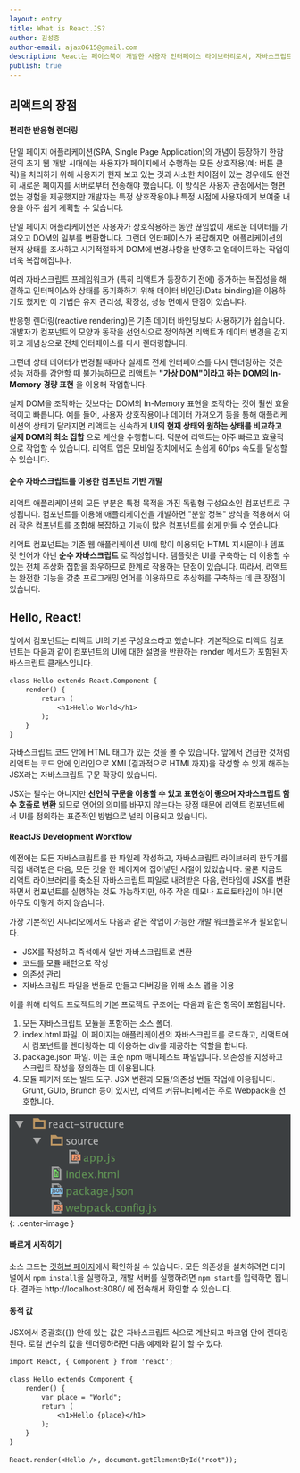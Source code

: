 ```yaml
---
layout: entry
title: What is React.JS?
author: 김성중
author-email: ajax0615@gmail.com
description: React는 페이스북이 개발한 사용자 인터페이스 라이브러리로서, 자바스크립트와 (필요에 따라) XML을 이용해 조합형 UI를 구축할 수 있는 기능을 제공합니다.
publish: true
---
```


## 리액트의 장점

#### 편리한 반응형 렌더링
단일 페이지 애플리케이션(SPA, Single Page Application)의 개념이 등장하기 한참 전의 초기 웹 개발 시대에는 사용자가 페이지에서 수행하는 모든 상호작용(예: 버튼 클릭)을 처리하기 위해 사용자가 현재 보고 있는 것과 사소한 차이점이 있는 경우에도 완전히 새로운 페이지를 서버로부터 전송해야 했습니다. 이 방식은 사용자 관점에서는 형편없는 경험을 제공했지만 개발자는 특정 상호작용이나 특정 시점에 사용자에게 보여줄 내용을 아주 쉽게 계획할 수 있습니다.

단일 페이지 애플리케이션은 사용자가 상호작용하는 동안 끊임없이 새로운 데이터를 가져오고 DOM의 일부를 변환합니다. 그런데 인터페이스가 복잡해지면 애플리케이션의 현재 상태를 조사하고 시기적절하게 DOM에 변경사항을 반영하고 업데이트하는 작업이 더욱 복잡해집니다.

여러 자바스크립트 프레임워크가 (특히 리액트가 등장하기 전에) 증가하는 복잡성을 해결하고 인터페이스와 상태를 동기화하기 위해 데이터 바인딩(Data binding)을 이용하기도 했지만 이 기법은 유지 관리성, 확장성, 성능 면에서 단점이 있습니다.

반응형 렌더링(reactive rendering)은 기존 데이터 바인딩보다 사용하기가 쉽습니다. 개발자가 컴포넌트의 모양과 동작을 선언식으로 정의하면 리액트가 데이터 변경을 감지하고 개념상으로 전체 인터페이스를 다시 렌더링합니다.

그런데 상태 데이터가 변경될 때마다 실제로 전체 인터페이스를 다시 렌더링하는 것은 성능 저하를 감안할 때 불가능하므로 리액트는 **"가상 DOM"이라고 하는 DOM의 In-Memory 경량 표현** 을 이용해 작업합니다.

실제 DOM을 조작하는 것보다는 DOM의 In-Memory 표현을 조작하는 것이 훨씬 효율적이고 빠릅니다. 예를 들어, 사용자 상호작용이나 데이터 가져오기 등을 통해 애플리케이션의 상태가 달라지면 리액트는 신속하게 **UI의 현재 상태와 원하는 상태를 비교하고 실제 DOM의 최소 집합** 으로 계산을 수행합니다. 덕분에 리액트는 아주 빠르고 효율적으로 작업할 수 있습니다. 리액트 앱은 모바일 장치에서도 손쉽게 60fps 속도를 달성할 수 있습니다.

#### 순수 자바스크립트를 이용한 컴포넌트 기반 개발
리액트 애플리케이션의 모든 부분은 특정 목적을 가진 독립형 구성요소인 컴포넌트로 구성됩니다. 컴포넌트를 이용해 애플리케이션을 개발하면 "분할 정복" 방식을 적용해서 여러 작은 컴포넌트를 조합해 복잡하고 기능이 많은 컴포넌트를 쉽게 만들 수 있습니다.

리액트 컴포넌트는 기존 웹 애플리케이션 UI에 많이 이용되던 HTML 지시문이나 템프릿 언어가 아닌 **순수 자바스크립트** 로 작성합니다. 템플릿은 UI를 구축하는 데 이용할 수 있는 전체 추상화 집합을 좌우하므로 한계로 작용하는 단점이 있습니다. 따라서, 리액트는 완전한 기능을 갖춘 프로그래밍 언어를 이용하므로 추상화를 구축하는 데 큰 장점이 있습니다.

## Hello, React!
앞에서 컴포넌트는 리액트 UI의 기본 구성요소라고 했습니다. 기본적으로 리액트 컴포넌트는 다음과 같이 컴포넌트의 UI에 대한 설명을 반환하는 render 메서드가 포함된 자바스크립트 클래스입니다.

```
class Hello extends React.Component {
    render() {
        return (
            <h1>Hello World</h1>
        );
    }
}
```

자바스크립트 코드 안에 HTML 태그가 있는 것을 볼 수 있습니다. 앞에서 언급한 것처럼 리액트는 코드 안에 인라인으로 XML(결과적으로 HTML까지)을 작성할 수 있게 해주는 JSX라는 자바스크립트 구문 확장이 있습니다.

JSX는 필수는 아니지만 **선언식 구문을 이용할 수 있고 표현성이 좋으며 자바스크립트 함수 호출로 변환** 되므로 언어의 의미를 바꾸지 않는다는 장점 때문에 리액트 컴포넌트에서 UI를 정의하는 표준적인 방법으로 널리 이용되고 있습니다.

#### ReactJS Development Workflow
예전에는 모든 자바스크립트를 한 파일레 작성하고, 자바스크립트 라이브러리 한두개를 직접 내려받은 다음, 모든 것을 한 페이지에 집어넣던 시절이 있었습니다. 물론 지금도 리액트 라이브러리를 축소된 자바스크립트 파일로 내려받은 다음, 런타임에 JSX를 변환하면서 컴포넌트를 실행하는 것도 가능하지만, 아주 작은 데모나 프로토타입이 아니면 아무도 이렇게 하지 않습니다.

가장 기본적인 시나리오에서도 다음과 같은 작업이 가능한 개발 워크플로우가 필요합니다.

* JSX를 작성하고 즉석에서 일반 자바스크립트로 변환
* 코드를 모듈 패턴으로 작성
* 의존성 관리
* 자바스크립트 파일을 번들로 만들고 디버깅을 위해 소스 맵을 이용

이를 위해 리액트 프로젝트의 기본 프로젝트 구조에는 다음과 같은 항목이 포함됩니다.

1. 모든 자바스크립트 모듈을 포함하는 소스 폴더.
2. index.html 파일. 이 페이지는 애플리케이션의 자바스크립트를 로드하고, 리액트에서 컴포넌트를 렌더링하는 데 이용하는 div를 제공하는 역할을 합니다.
3. package.json 파일. 이는 표준 npm 매니페스트 파일입니다. 의존성을 지정하고 스크립트 작성을 정의하는 데 이용됩니다.
4. 모듈 패키저 또는 빌드 도구. JSX 변환과 모듈/의존성 번들 작업에 이용됩니다. Grunt, GUlp, Brunch 등이 있지만, 리액트 커뮤니티에서는 주로 Webpack을 선호합니다.

![structure](/images/2016/10/03/structure.png "structure"){: .center-image }

#### 빠르게 시작하기
소스 코드는 [깃허브 페이지](https://github.com/sungjungkim/react-practice/tree/master/practice01)에서 확인하실 수 있습니다. 모든 의존성을 설치하려면 터미널에서 `npm install`을 실행하고, 개발 서버를 실행하려면 `npm start`를 입력하면 됩니다. 결과는 http://localhost:8080/ 에 접속해서 확인할 수 있습니다.

#### 동적 값
JSX에서 중괄호({}) 안에 있는 값은 자바스크립트 식으로 계산되고 마크업 안에 렌더링된다. 로컬 변수의 값을 렌더링하려면 다음 예제와 같이 할 수 있다.

```
import React, { Component } from 'react';

class Hello extends Component {
    render() {
        var place = "World";
        return (
            <h1>Hello {place}</h1>
        );
    }
}

React.render(<Hello />, document.getElementById("root"));
```
